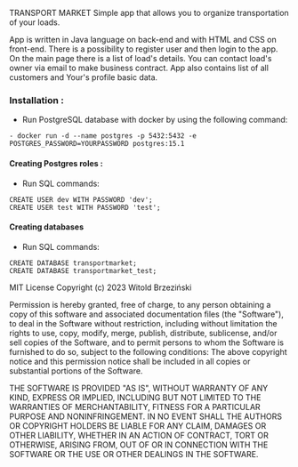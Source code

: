 TRANSPORT MARKET
Simple app that allows you to organize transportation of your loads.

App is written in Java language on back-end and with HTML and CSS on front-end. There is a possibility to register user and then login to the app. On the main page there is a list of load's details. You can contact load's owner via email to make business contract. App also contains list of all customers and Your's profile basic data. 

### Installation : #

- Run PostgreSQL database with docker by using the following command:

```
- docker run -d --name postgres -p 5432:5432 -e POSTGRES_PASSWORD=YOURPASSWORD postgres:15.1
```

#### Creating Postgres roles :

- Run SQL commands:

```
CREATE USER dev WITH PASSWORD 'dev';
CREATE USER test WITH PASSWORD 'test';
```

#### Creating databases
- Run SQL commands:

```
CREATE DATABASE transportmarket;
CREATE DATABASE transportmarket_test;
```

MIT License
Copyright (c) 2023 Witold Brzeziński

Permission is hereby granted, free of charge, to any person obtaining a copy of this software and associated documentation files (the "Software"), to deal in the Software without restriction, including without limitation the rights to use, copy, modify, merge, publish, distribute, sublicense, and/or sell copies of the Software, and to permit persons to whom the Software is furnished to do so, subject to the following conditions: The above copyright notice and this permission notice shall be included in all copies or substantial portions of the Software.

THE SOFTWARE IS PROVIDED "AS IS", WITHOUT WARRANTY OF ANY KIND, EXPRESS OR IMPLIED, INCLUDING BUT NOT LIMITED TO THE WARRANTIES OF MERCHANTABILITY, FITNESS FOR A PARTICULAR PURPOSE AND NONINFRINGEMENT. IN NO EVENT SHALL THE AUTHORS OR COPYRIGHT HOLDERS BE LIABLE FOR ANY CLAIM, DAMAGES OR OTHER LIABILITY, WHETHER IN AN ACTION OF CONTRACT, TORT OR OTHERWISE, ARISING FROM, OUT OF OR IN CONNECTION WITH THE SOFTWARE OR THE USE OR OTHER DEALINGS IN THE SOFTWARE.





